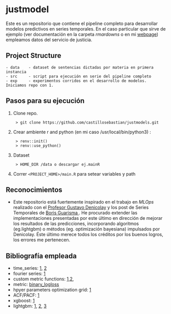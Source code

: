 # justmodel 

Este es un repositorio que contiene el pipeline completo para desarrollar modelos predictivos en series temporales. En el caso particular que sirve de ejemplo (ver documentación en la carpeta *rmardowns* o en mi [webpage](https://castillosebastian.github.io/)) empleamos datos del servicio de justicia. 

## Project Structure

```
- data    - dataset de sentencias dictadas por materia en primera instancia 				
- src     - script para ejecución en serie del pipeline completo 
- exp     - experimentos corridos en el desarrollo de modelos. Iniciamos repo con 1.
```

## Pasos para su ejecución

1. Clone repo.

        > git clone https://github.com/castillosebastian/justmodels.git
    
2. Crear ambiente r and python (en mi caso /usr/local/bin/python3) :
        
        > renv::init()
        > renv::use_python()

3. Dataset 

        > HOME_DIR /data o descargar ej.mainR

4. Correr `<PROJECT_HOME>/main.R` para setear variables y path

## Reconocimientos

- Este repositorio está fuertemente inspirado en el trabajo en *MLOps* realizado con el [Profesor Gustavo Denicolay](https://github.com/castillosebastian/labo) y los post de Series Temporales de [Boris Guarisma ](https://blog.bguarisma.com/). He procurado extender las implementaciones presentadas por este último en dirección de mejorar los resultados de las predicciones, incorporando algoritmos (eg.lightgbm) o métodos (eg. optimización bayesiana) impulsados por Denicolay. Éste último merece todos los créditos por los buenos logros, los errores me pertenecen.    

## Bibliografía empleada

- time_series: [1](https://otexts.com/fpp3/), [2](https://wires.onlinelibrary.wiley.com/doi/epdf/10.1002/widm.1475)
- fourier series: [1](https://conceptosclaros.com/transformada-de-fourier/)
- custom metric functions: [1](https://towardsdatascience.com/custom-loss-functions-for-gradient-boosting-f79c1b40466d),[2](https://github.com/manifoldai/mf-eng-public/blob/master/notebooks/custom_loss_lightgbm.ipynb),
- metric: [binary_logloss](https://towardsdatascience.com/intuition-behind-log-loss-score-4e0c9979680a#:~:text=Log%2Dloss%20is%20indicative%20of,is%20the%20log%2Dloss%20value.)
- hpyer parameters optimization grid: [1](https://github.com/Microsoft/LightGBM/issues/695)  
- ACF/PACF: [1](https://towardsdatascience.com/identifying-ar-and-ma-terms-using-acf-and-pacf-plots-in-time-series-forecasting-ccb9fd073db8)
- xgboost: [1](https://towardsdatascience.com/machine-learning-part-18-boosting-algorithms-gradient-boosting-in-python-ef5ae6965be4)
- lightgbm: [1](https://proceedings.neurips.cc/paper/2017/file/6449f44a102fde848669bdd9eb6b76fa-Paper.pdf), [2](https://lightgbm.readthedocs.io/en/v3.3.2/),  [3](https://towardsdatascience.com/lightgbm-vs-xgboost-which-algorithm-win-the-race-1ff7dd4917d)
